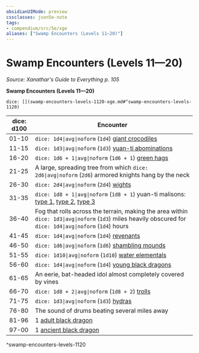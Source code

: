 ```yaml
---
obsidianUIMode: preview
cssclasses: json5e-note
tags:
- compendium/src/5e/xge
aliases: ["Swamp Encounters (Levels 11—20)"]
---
```

# Swamp Encounters (Levels 11—20)
*Source: Xanathar's Guide to Everything p. 105* 

**Swamp Encounters (Levels 11—20)**

`dice: [](swamp-encounters-levels-1120-xge.md#^swamp-encounters-levels-1120)`

| dice: d100 | Encounter |
|------------|-----------|
| 01-10 | `dice: 1d4\|avg\|noform` (`1d4`) [giant crocodiles](/3-Mechanics/CLI/bestiary/beast/giant-crocodile.md) |
| 11-15 | `dice: 1d3\|avg\|noform` (`1d3`) [yuan-ti abominations](/3-Mechanics/CLI/bestiary/monstrosity/yuan-ti-abomination.md) |
| 16-20 | `dice: 1d6 + 1\|avg\|noform` (`1d6 + 1`) [green hags](/3-Mechanics/CLI/bestiary/fey/green-hag.md) |
| 21-25 | A large, spreading tree from which `dice: 2d6\|avg\|noform` (`2d6`) armored knights hang by the neck |
| 26-30 | `dice: 2d4\|avg\|noform` (`2d4`) [wights](/3-Mechanics/CLI/bestiary/undead/wight.md) |
| 31-35 | `dice: 1d8 + 1\|avg\|noform` (`1d8 + 1`) yuan-ti malisons: [type 1](/3-Mechanics/CLI/bestiary/monstrosity/yuan-ti-malison-type-1.md), [type 2](/3-Mechanics/CLI/bestiary/monstrosity/yuan-ti-malison-type-2.md), [type 3](/3-Mechanics/CLI/bestiary/monstrosity/yuan-ti-malison-type-3.md) |
| 36-40 | Fog that rolls across the terrain, making the area within `dice: 1d3\|avg\|noform` (`1d3`) miles heavily obscured for `dice: 1d4\|avg\|noform` (`1d4`) hours |
| 41-45 | `dice: 1d4\|avg\|noform` (`1d4`) [revenants](/3-Mechanics/CLI/bestiary/undead/revenant.md) |
| 46-50 | `dice: 1d6\|avg\|noform` (`1d6`) [shambling mounds](/3-Mechanics/CLI/bestiary/plant/shambling-mound.md) |
| 51-55 | `dice: 1d10\|avg\|noform` (`1d10`) [water elementals](/3-Mechanics/CLI/bestiary/elemental/water-elemental.md) |
| 56-60 | `dice: 1d4\|avg\|noform` (`1d4`) [young black dragons](/3-Mechanics/CLI/bestiary/dragon/young-black-dragon.md) |
| 61-65 | An eerie, bat-headed idol almost completely covered by vines |
| 66-70 | `dice: 1d8 + 2\|avg\|noform` (`1d8 + 2`) [trolls](/3-Mechanics/CLI/bestiary/giant/troll.md) |
| 71-75 | `dice: 1d3\|avg\|noform` (`1d3`) [hydras](/3-Mechanics/CLI/bestiary/monstrosity/hydra.md) |
| 76-80 | The sound of drums beating several miles away |
| 81-96 | 1 [adult black dragon](/3-Mechanics/CLI/bestiary/dragon/adult-black-dragon.md) |
| 97-00 | 1 [ancient black dragon](/3-Mechanics/CLI/bestiary/dragon/ancient-black-dragon.md) |
^swamp-encounters-levels-1120